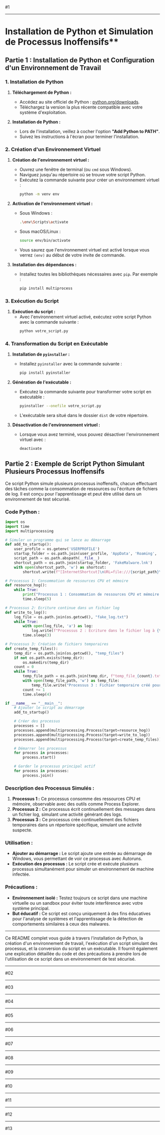 #1


---

# Installation de Python et Simulation de Processus Inoffensifs**

## **Partie 1 : Installation de Python et Configuration d'un Environnement de Travail**

### **1. Installation de Python**

1. **Téléchargement de Python :**
   - Accédez au site officiel de Python : [python.org/downloads](https://www.python.org/downloads/).
   - Téléchargez la version la plus récente compatible avec votre système d'exploitation.

2. **Installation de Python :**
   - Lors de l'installation, veillez à cocher l'option **"Add Python to PATH"**.
   - Suivez les instructions à l'écran pour terminer l'installation.

### **2. Création d'un Environnement Virtuel**

1. **Création de l'environnement virtuel :**
   - Ouvrez une fenêtre de terminal (ou `cmd` sous Windows).
   - Naviguez jusqu'au répertoire où se trouve votre script Python.
   - Exécutez la commande suivante pour créer un environnement virtuel :
     ```bash
     python -m venv env
     ```

2. **Activation de l'environnement virtuel :**
   - Sous Windows :
     ```bash
     .\env\Scripts\activate
     ```
   - Sous macOS/Linux :
     ```bash
     source env/bin/activate
     ```
   - Vous saurez que l'environnement virtuel est activé lorsque vous verrez `(env)` au début de votre invite de commande.

3. **Installation des dépendances :**
   - Installez toutes les bibliothèques nécessaires avec `pip`. Par exemple :
     ```bash
     pip install multiprocess
     ```

### **3. Exécution du Script**

1. **Exécution du script :**
   - Avec l'environnement virtuel activé, exécutez votre script Python avec la commande suivante :
     ```bash
     python votre_script.py
     ```

### **4. Transformation du Script en Exécutable**

1. **Installation de `pyinstaller` :**
   - Installez `pyinstaller` avec la commande suivante :
     ```bash
     pip install pyinstaller
     ```

2. **Génération de l'exécutable :**
   - Exécutez la commande suivante pour transformer votre script en exécutable :
     ```bash
     pyinstaller --onefile votre_script.py
     ```
   - L'exécutable sera situé dans le dossier `dist` de votre répertoire.

3. **Désactivation de l'environnement virtuel :**
   - Lorsque vous avez terminé, vous pouvez désactiver l'environnement virtuel avec :
     ```bash
     deactivate
     ```

## **Partie 2 : Exemple de Script Python Simulant Plusieurs Processus Inoffensifs**

Ce script Python simule plusieurs processus inoffensifs, chacun effectuant des tâches comme la consommation de ressources ou l'écriture de fichiers de log. Il est conçu pour l'apprentissage et peut être utilisé dans un environnement de test sécurisé.

### **Code Python :**

```python
import os
import time
import multiprocessing

# Simuler un programme qui se lance au démarrage
def add_to_startup():
    user_profile = os.getenv('USERPROFILE')
    startup_folder = os.path.join(user_profile, 'AppData', 'Roaming', 'Microsoft', 'Windows', 'Start Menu', 'Programs', 'Startup')
    script_path = os.path.abspath(__file__)
    shortcut_path = os.path.join(startup_folder, 'FakeMalware.lnk')
    with open(shortcut_path, 'w') as shortcut:
        shortcut.write(f"[InternetShortcut]\nURL=file:///{script_path}\nIconIndex=0\n")

# Processus 1: Consommation de ressources CPU et mémoire
def resource_hog():
    while True:
        print("Processus 1 : Consommation de ressources CPU et mémoire...")
        time.sleep(5)

# Processus 2: Ecriture continue dans un fichier log
def write_to_log():
    log_file = os.path.join(os.getcwd(), "fake_log.txt")
    while True:
        with open(log_file, 'a') as log:
            log.write(f"Processus 2 : Ecriture dans le fichier log à {time.ctime()}\n")
        time.sleep(3)

# Processus 3: Création de fichiers temporaires
def create_temp_files():
    temp_dir = os.path.join(os.getcwd(), "temp_files")
    if not os.path.exists(temp_dir):
        os.makedirs(temp_dir)
    count = 0
    while True:
        temp_file_path = os.path.join(temp_dir, f"temp_file_{count}.txt")
        with open(temp_file_path, 'w') as temp_file:
            temp_file.write("Processus 3 : Fichier temporaire créé pour simuler une activité malveillante.\n")
        count += 1
        time.sleep(4)

if __name__ == "__main__":
    # Ajouter le script au démarrage
    add_to_startup()

    # Créer des processus
    processes = []
    processes.append(multiprocessing.Process(target=resource_hog))
    processes.append(multiprocessing.Process(target=write_to_log))
    processes.append(multiprocessing.Process(target=create_temp_files))

    # Démarrer les processus
    for process in processes:
        process.start()

    # Garder le processus principal actif
    for process in processes:
        process.join()
```

### **Description des Processus Simulés :**

1. **Processus 1 :** Ce processus consomme des ressources CPU et mémoire, observable avec des outils comme Process Explorer.
2. **Processus 2 :** Ce processus écrit continuellement des messages dans un fichier log, simulant une activité générant des logs.
3. **Processus 3 :** Ce processus crée continuellement des fichiers temporaires dans un répertoire spécifique, simulant une activité suspecte.

### **Utilisation :**

- **Ajouter au démarrage :** Le script ajoute une entrée au démarrage de Windows, vous permettant de voir ce processus avec Autoruns.
- **Exécution des processus :** Le script crée et exécute plusieurs processus simultanément pour simuler un environnement de machine infectée.

### **Précautions :**

- **Environnement isolé :** Testez toujours ce script dans une machine virtuelle ou un sandbox pour éviter toute interférence avec votre système principal.
- **But éducatif :** Ce script est conçu uniquement à des fins éducatives pour l'analyse de systèmes et l'apprentissage de la détection de comportements similaires à ceux des malwares.

---

Ce README complet vous guide à travers l'installation de Python, la création d'un environnement de travail, l'exécution d'un script simulant des processus, et la conversion du script en un exécutable. Il fournit également une explication détaillée du code et des précautions à prendre lors de l'utilisation de ce script dans un environnement de test sécurisé.

-------------
#02

-------------
#03

-------------
#04

-------------
#05

-------------
#06

-------------
#07

-------------
#08

-------------
#09

-------------
#10

-------------
#11

-------------
#12

-------------
#13
